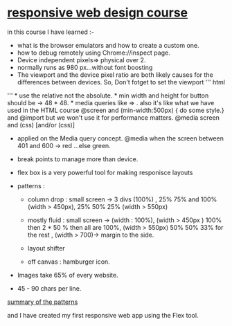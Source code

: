 #  [responsive web design course](https://classroom.udacity.com/courses/ud893)

in this course I have learned :-
* what is the browser emulators and how to create a custom one.
* how to debug remotely using Chrome://inspect page.
*  Device independent pixels=> physical over 2.
* normally runs as 980 px...without font boosting
* The viewport and the device pixel ratio are both likely causes for the differences between devices.
So, Don't fotget to set the viewport
''' html
<meta name="viewport" content="width=device-width,initial-scale=1,maximum-scale=1,user-scalable=no">
'''
* use the relative not the absolute.
* min width and height for button should be -> 48 * 48.
* media queries like => <link media="screen and (min-width:500px) " href="over500.css">.
also it's like what we have used in the HTML course @screen and (min-width:500px) { do some style.}
and @import but we won't use it for performance matters.
@media screen and (css) [and/or (css)]

* applied on the Media query concept. @media when the screen between 401 and 600 -> red ...else green.
* break points to manage more than device.
* flex box is a very powerful tool for making responisce layouts
* patterns :

  * column drop :  small screen -> 3 divs (100%) , 25% 75% and 100% (width > 450px),  25% 50% 25% (width > 550px)

  * mostly fluid :  small screen -> (width : 100%), (width > 450px ) 100% then 2 * 50 % then all are 100%, (width > 550px) 50% 50% 33% for the rest ,  (width > 700)-> margin to the side.
  * layout shifter
  * off canvas : hamburger icon.

* Images take 65% of every website.
* 45 - 90 chars per line.

[summary of the patterns](https://developers.google.com/web/fundamentals/design-and-ui/responsive/patterns#off_canvas)

and I have created my first responsive web app using the Flex tool.
